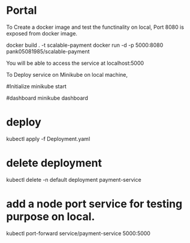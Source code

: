 # Portal

To Create a docker image and test the functinality on local,
Port 8080 is exposed from docker image.

docker build . -t scalable-payment
docker run -d -p 5000:8080 pank05081985/scalable-payment

You will be able to access the service at localhost:5000


To Deploy service on Minikube on local machine,

#Initialize
minikube start

#dashboard
minikube dashboard

# deploy 
kubectl apply -f Deployment.yaml

# delete deployment
kubectl delete -n default deployment payment-service

# add a node port service for testing purpose on local.
kubectl port-forward service/payment-service 5000:5000
